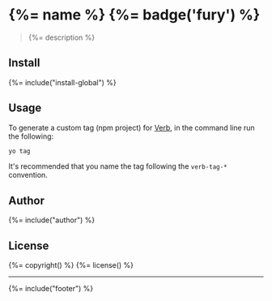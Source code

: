 # {%= name %} {%= badge('fury') %}

> {%= description %}

## Install
{%= include("install-global") %}

## Usage
To generate a custom tag (npm project) for [Verb][verb], in the command line run the following:

```bash
yo tag
```

It's recommended that you name the tag following the `verb-tag-*` convention.


## Author
{%= include("author") %}

## License
{%= copyright() %}
{%= license() %}

***

{%= include("footer") %}


[verb]: https://github.com/assemble/verb
[docs]: https://github.com/assemble/verb/DOCS.md